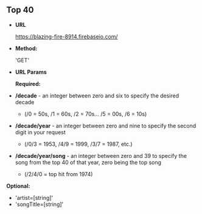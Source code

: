 **Top 40**
----

* **URL**

  https://blazing-fire-8914.firebaseio.com/

* **Method:**

  'GET'
  
*  **URL Params**

   **Required:** 

  - **/decade** - an integer between zero and six to specify the desired decade 
   
    - (/0 = 50s, /1 = 60s, /2 = 70s... /5 = 00s, /6 = 10s)
   
  - **/decade/year** - an integer between zero and nine to specify the second digit in your request 
   
    - (/0/3 = 1953, /4/9 = 1999, /3/7 = 1987, etc.)
   
  - **/decade/year/song** - an integer between zero and 39 to specify the song from the top 40 of that year, zero being the top song 
   
    - (/2/4/0 = top hit from 1974) 

   **Optional:**
 
   - 'artist=[string]'
   - 'songTitle=[string]'
